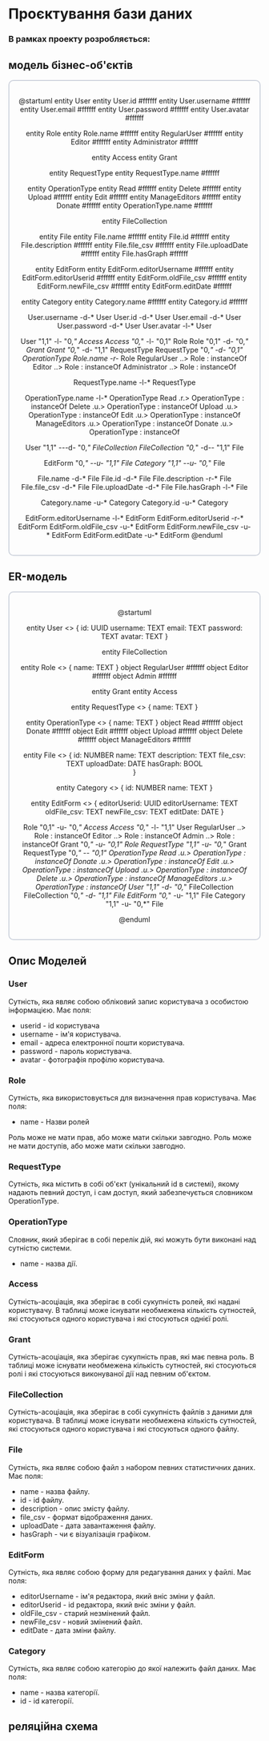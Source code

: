 # Проєктування бази даних

### В рамках проекту розробляється: 

## модель бізнес-об'єктів 

<div style="
    text-align: center;    
    border-radius: 10px;
    border: 2px solid #ced3dd;
    padding: 1.2em;"
>

@startuml
entity User
entity User.id #ffffff
entity User.username #ffffff
entity User.email #ffffff
entity User.password #ffffff 
entity User.avatar #ffffff

entity Role
entity Role.name #ffffff
entity RegularUser #ffffff
entity Editor #ffffff
entity Administrator #ffffff

entity Access
entity Grant

entity RequestType
entity RequestType.name #ffffff

entity OperationType
entity Read #ffffff
entity Delete #ffffff
entity Upload #ffffff
entity Edit #ffffff
entity ManageEditors #ffffff
entity Donate #ffffff
entity OperationType.name #ffffff

entity FileCollection

entity File
entity File.name #ffffff 
entity File.id #ffffff 
entity File.description #ffffff 
entity File.file_csv #ffffff 
entity File.uploadDate #ffffff
entity File.hasGraph #ffffff

entity EditForm
entity EditForm.editorUsername #ffffff
entity EditForm.editorUserid #ffffff
entity EditForm.oldFile_csv #ffffff
entity EditForm.newFile_csv #ffffff
entity EditForm.editDate #ffffff

entity Category
entity Category.name #ffffff
entity Category.id #ffffff

User.username -d-* User
User.id -d-* User
User.email -d-* User 
User.password -d-* User 
User.avatar -l-* User

User "1,1" -l- "0,*" Access
Access "0,*" -l- "0,1" Role
Role "0,1" -d- "0,*" Grant
Grant "0,*" -d- "1,1" RequestType
RequestType "0,*" -d- "0,1" OperationType
Role.name -r-* Role
RegularUser ..> Role : instanceOf
Editor ..> Role : instanceOf
Administrator ..> Role : instanceOf

RequestType.name -l-* RequestType

OperationType.name -l-* OperationType
Read .r.> OperationType : instanceOf
Delete  .u.> OperationType : instanceOf
Upload .u.> OperationType : instanceOf
Edit .u.> OperationType : instanceOf
ManageEditors .u.> OperationType : instanceOf
Donate  .u.> OperationType : instanceOf

User "1,1" ---d- "0,*" FileCollection
FileCollection "0,*" -d-- "1,1" File

EditForm "0,*" --u- "1,1" File
Category "1,1" --u- "0,*" File
 
File.name -d-* File
File.id -d-* File
File.description -r-* File
File.file_csv -d-* File
File.uploadDate -d-* File
File.hasGraph -l-* File

Category.name -u-* Category
Category.id -u-* Category

EditForm.editorUsername -l-* EditForm
EditForm.editorUserid -r-* EditForm
EditForm.oldFile_csv -u-* EditForm
EditForm.newFile_csv -u-* EditForm
EditForm.editDate -u-* EditForm
@enduml

</div>

## ER-модель

<div style="
    text-align: center;    
    border-radius: 10px;
    border: 2px solid #ced3dd;
    padding: 1.2em;"
>

@startuml 

entity User <<ENTITY>> {
    id: UUID
    username: TEXT
    email: TEXT
    password: TEXT
    avatar: TEXT
}

entity FileCollection

entity Role <<ENTITY>> {
    name: TEXT
}
object RegularUser #ffffff
object Editor #ffffff
object Admin #ffffff

entity Grant
entity Access

entity RequestType <<ENTITY>> {
    name: TEXT
}

entity OperationType <<ENTITY>> {
    name: TEXT
}
object Read #ffffff
object Donate #ffffff
object Edit #ffffff
object Upload #ffffff
object Delete #ffffff
object ManageEditors #ffffff


entity File <<ENTITY>> {
    id: NUMBER
    name: TEXT 
    description: TEXT 
    file_csv: TEXT
    uploadDate: DATE
    hasGraph: BOOL  
}

entity Category <<ENTITY>> {
    id: NUMBER
    name: TEXT
}

entity EditForm <<ENTITY>> {
    editorUserid: UUID
    editorUsername: TEXT
    oldFile_csv: TEXT
    newFile_csv: TEXT
    editDate: DATE
}


Role "0,1" -u- "0,*" Access
Access "0,*" -l- "1,1" User
RegularUser ..> Role : instanceOf
Editor ..> Role : instanceOf
Admin ..> Role : instanceOf
Grant "0,*" -u- "0,1"  Role
RequestType "1,1" -u- "0,*"  Grant
RequestType "0,*" -- "0,1" OperationType
Read .u.> OperationType : instanceOf
Donate .u.> OperationType : instanceOf
Edit .u.> OperationType : instanceOf
Upload .u.> OperationType : instanceOf
Delete .u.> OperationType : instanceOf
ManageEditors .u.> OperationType : instanceOf
User "1,1" -d- "0,*" FileCollection
FileCollection "0,*" -d- "1,1" File
EditForm "0,*" -u- "1,1" File
Category "1,1" -u- "0,*" File

@enduml 

</div>

## Опис Моделей

### User

Сутність, яка являє собою обліковий запис користувача з особистою інформацією.
Має поля:
- userid - id користувача
- username - ім'я користувача.
- email - адреса електронної пошти користувача.
- password - пароль користувача.
- avatar - фотографія профілю користувача.

### Role

Сутність, яка використовується для визначення прав користувача.
Має поля:
- name - Назви ролей

Роль може не мати прав, або може мати скільки завгодно.
Роль може не мати доступів, або може мати скільки завгодно.

### RequestType

Сутність, яка містить в собі об'єкт (унікальний id в системі), якому надають певний доступ, і сам доступ, який забезпечується словником OperationType.

### OperationType

Словник, який зберігає в собі перелік дій, які можуть бути виконані над сутністю системи.
- name - назва дії.

### Access

Сутність-асоціація, яка зберігає в собі сукупність ролей, які надані користувачу. В таблиці може існувати необмежена кількість сутностей, які стосуються одного користувача і які стосуються однієї ролі.

### Grant

Сутність-асоціація, яка зберігає сукупність прав, які має певна роль. В таблиці може існувати необмежена кількість сутностей, які стосуються ролі і які стосуються виконуваної дії над певним об'єктом.

### FileCollection

Сутність-асоціація, яка зберігає в собі сукупність файлів з даними для користувача. В таблиці може існувати необмежена кількість сутностей, які стосуються одного користувача і які стосуються одного файлу.

### File

Сутність, яка являє собою файл з набором певних статистичних даних.
Має поля:
- name - назва файлу.
- id - id файлу.
- description - опис змісту файлу.
- file_csv - формат відображення даних.
- uploadDate - дата завантаження файлу.
- hasGraph - чи є візуалізація графіком.

### EditForm

Сутність, яка являє собою форму для редагування даних у файлі.
Має поля:
- editorUsername - ім'я редактора, який вніс зміни у файл.
- editorUserid - id редактора, який вніс зміни у файл.
- oldFile_csv - старий незмінений файл.
- newFile_csv - новий змінений файл.
- editDate - дата зміни файлу.

### Category

Сутність, яка являє собою категорію до якої належить файл даних.
Має поля:
- name - назва категорії.
- id - id категорії.

## реляційна схема

